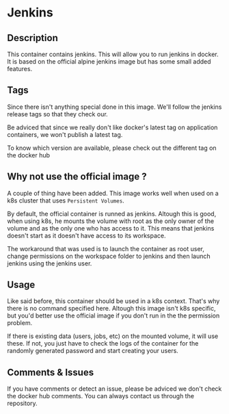 # Jenkins
## Description
This container contains jenkins. This will allow you to run jenkins in docker. 
It is based on the official alpine jenkins image but has some small added 
features.

## Tags
Since there isn't anything special done in this image. We'll follow the jenkins release tags so that they check our.

Be adviced that since we really don't like docker's latest tag on application containers, we won't publish a latest tag.

To know which version are available, please check out the different tag on the docker hub

## Why not use the official image ?
A couple of thing have been added. This image works well when used on a k8s 
cluster that uses `Persistent Volumes`.

By default, the official container is runned as jenkins. Altough this is good, 
when using k8s, he mounts the volume with root as the only owner of the
volume and as the only one who has access to it. This means that jenkins doesn't
 start as it doesn't have access to its workspace.

The workaround that was used is to launch the container as root user, change 
permissions on the workspace folder to jenkins and then launch jenkins using the 
jenkins user.

## Usage
Like said before, this container should be used in a k8s context. That's why 
there is no command specified here. Altough this image isn't k8s specific, but 
you'd better use the official image if you don't run in the the permission
problem.

If there is existing data (users, jobs, etc) on the mounted volume, it will use 
these. If not, you just have to check the logs of the container for the 
randomly generated password and start creating your users.

## Comments & Issues
If you have comments or detect an issue, please be adviced we don't check the docker hub comments. You can always contact us through the repository.

